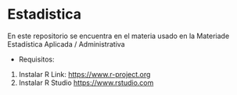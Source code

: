 # Estadistica

En este repositorio se encuentra en el materia usado en la Materiade Estadística Aplicada / Administrativa

- Requisitos:
1) Instalar R 
Link: https://www.r-project.org
2) Instalar R Studio 
https://www.rstudio.com
